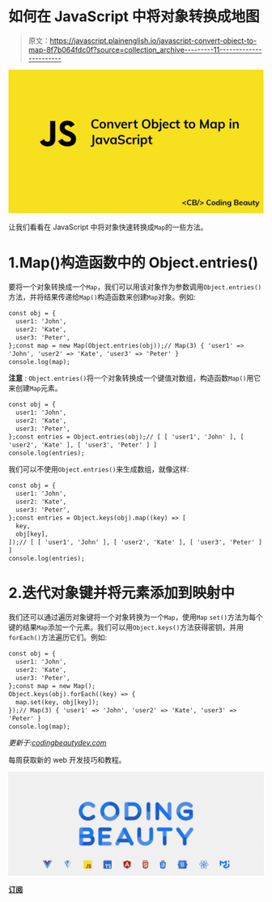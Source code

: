 # 如何在 JavaScript 中将对象转换成地图

> 原文：<https://javascript.plainenglish.io/javascript-convert-object-to-map-8f7b064fdc0f?source=collection_archive---------11----------------------->

![](img/0d7d0222692e7033f597e588d06d7b97.png)

让我们看看在 JavaScript 中将对象快速转换成`Map`的一些方法。

# 1.Map()构造函数中的 Object.entries()

要将一个对象转换成一个`Map`，我们可以用该对象作为参数调用`Object.entries()`方法，并将结果传递给`Map()`构造函数来创建`Map`对象。例如:

```
const obj = {
  user1: 'John',
  user2: 'Kate',
  user3: 'Peter',
};const map = new Map(Object.entries(obj));// Map(3) { 'user1' => 'John', 'user2' => 'Kate', 'user3' => 'Peter' }
console.log(map);
```

**注意** : `Object.entries()`将一个对象转换成一个键值对数组，构造函数`Map()`用它来创建`Map`元素。

```
const obj = {
  user1: 'John',
  user2: 'Kate',
  user3: 'Peter',
};const entries = Object.entries(obj);// [ [ 'user1', 'John' ], [ 'user2', 'Kate' ], [ 'user3', 'Peter' ] ]
console.log(entries);
```

我们可以不使用`Object.entries()`来生成数组，就像这样:

```
const obj = {
  user1: 'John',
  user2: 'Kate',
  user3: 'Peter',
};const entries = Object.keys(obj).map((key) => [
  key,
  obj[key],
]);// [ [ 'user1', 'John' ], [ 'user2', 'Kate' ], [ 'user3', 'Peter' ] ]
console.log(entries);
```

# 2.迭代对象键并将元素添加到映射中

我们还可以通过遍历对象键将一个对象转换为一个`Map`，使用`Map` `set()`方法为每个键的结果`Map`添加一个元素。我们可以用`Object.keys()`方法获得密钥，并用`forEach()`方法遍历它们。例如:

```
const obj = {
  user1: 'John',
  user2: 'Kate',
  user3: 'Peter',
};const map = new Map();
Object.keys(obj).forEach((key) => {
  map.set(key, obj[key]);
});// Map(3) { 'user1' => 'John', 'user2' => 'Kate', 'user3' => 'Peter' }
console.log(map);
```

*更新于:*[*codingbeautydev.com*](https://codingbeautydev.com/blog/javascript-convert-object-to-map/)

每周获取新的 web 开发技巧和教程。

![](img/b8db4799ac3fa2b55b41c7ca714bdf64.png)

[**订阅**](https://codingbeautydev.com/newsletter)